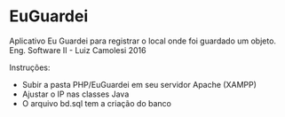 # EuGuardei
Aplicativo Eu Guardei para registrar o local onde foi guardado um objeto. Eng. Software II - Luiz Camolesi 2016

Instruções:

- Subir a pasta PHP/EuGuardei em seu servidor Apache (XAMPP)
- Ajustar o IP nas classes Java
- O arquivo bd.sql tem a criação do banco
